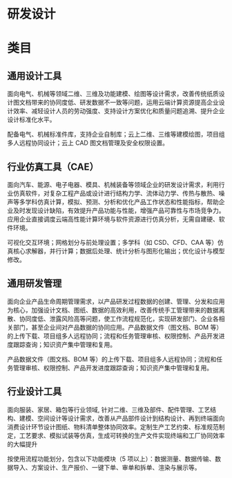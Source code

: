 # 研发设计

# 类目

## 通用设计工具

面向电气、机械等领域二维、三维及功能建模、绘图等设计需求，改善传统纸质设计图文档带来的协同度低、研发数据不一致等问题，运用云端计算资源提高企业设计效率、减轻设计人员的劳动强度、支持设计方案优化和质量问题追溯、提升企业设计标准化水平。

配备电气、机械标准件库，支持企业自制库；云上二维、三维等建模绘图，项目组多人远程协同设计；云上 CAD 图文档管理及安全权限设置。

## 行业仿真工具（CAE）

面向汽车、能源、电子电器、模具、机械装备等领域企业的研发设计需求，利用行业仿真软件，对复杂工程产品或设计进行结构力学、流体动力学、传热与散热、噪声等多学科仿真计算，模拟、预测、分析和优化产品工作状态和性能指标，帮助企业及时发现设计缺陷，有效提升产品功能与性能，增强产品可靠性与市场竞争力。应用企业直接调度云端高性能计算环境与软件资源进行仿真分析，无需自建硬、软件环境。

可视化交互环境；网格划分与前处理设置；多学科（如 CSD、CFD、CAA 等）仿真核心求解器，并行计算；数据后处理、统计分析与图形化输出；优化设计与模型修改。

## 通用研发管理

面向企业产品生命周期管理需求，以产品研发过程数据的创建、管理、分发和应用为核心，加强设计文档、图纸、数据的高效利用，改善传统手工管理带来的数据离散、协同度低、泄露风险高等问题，使工作流程规范化，实现研发部门、企业各相关部门，甚至企业间对产品数据的协同应用。产品数据文件（图文档、BOM 等）的上传下载、项目组多人远程协同；流程和任务管理审核、权限控制、产品开发进度跟踪查询；知识资产集中管理和复用。

产品数据文件（图文档、BOM 等）的上传下载、项目组多人远程协同；流程和任务管理审核、权限控制、产品开发进度跟踪查询；知识资产集中管理和复用。

## 行业设计工具

面向服装、家居、箱包等行业领域, 针对二维、三维及部件、配件管理、工艺结构、建模、空间设计等设计需求，改善从产品部件设计到结构设计、再到终端面向消费设计环节设计图纸、物料清单整体协同效率。定制生产工艺约束、标准规范制定，工艺要求、模拟试装等仿真，生成可转换的生产文件实现终端和工厂协同效率的大幅提升

按使用流程功能划分，包含以下功能模块（5 项以上）：数据测量、数据传输、数据导入、方案设计、生产报价、一键下单、审单和拆单、渲染与展示等。
